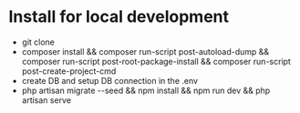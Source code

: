 # Install for local development
- git clone
- composer install && composer run-script post-autoload-dump && composer run-script post-root-package-install && composer run-script post-create-project-cmd
- create DB and setup DB connection in the .env
- php artisan migrate --seed && npm install && npm run dev && php artisan serve

